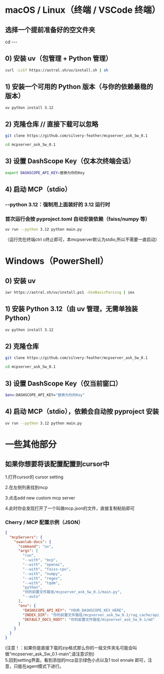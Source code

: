 # macOS / Linux（终端 / VSCode 终端）

##  选择一个提前准备好的空文件夹
cd ---

## 0) 安装 uv（包管理 + Python 管理）
```bash
curl -LsSf https://astral.sh/uv/install.sh | sh
```
## 1) 安装一个可用的 Python 版本（与你的依赖最稳的版本）
```bash
uv python install 3.12
```

## 2) 克隆仓库 // 直接下载可以忽略
```bash
git clone https://github.com/silvery-feather/mcpserver_ask_Sw_0.1
```
```bash
cd mcpserver_ask_Sw_0.1
```
## 3) 设置 DashScope Key（仅本次终端会话）
```bash
export DASHSCOPE_API_KEY=替换为你的Key
```
## 4) 启动 MCP（stdio）
### --python 3.12：强制用上面装好的 3.12 运行时
### 首次运行会按 pyproject.toml 自动安装依赖（faiss/numpy 等）
```bash
uv run --python 3.12 python main.py
```
（运行完在终端ctrl c终止即可，本mcpserver默认为stdio,所以不需要一直启动）



# Windows（PowerShell）

## 0) 安装 uv
```bash
iwr https://astral.sh/uv/install.ps1 -UseBasicParsing | iex
```
## 1) 安装 Python 3.12（由 uv 管理，无需单独装 Python）
```bash
uv python install 3.12
```
## 2) 克隆仓库
```bash
git clone https://github.com/silvery-feather/mcpserver_ask_Sw_0.1
```

```bash
cd mcpserver_ask_Sw_0.1
```
## 3) 设置 DashScope Key（仅当前窗口）
```bash
$env:DASHSCOPE_API_KEY="替换为你的Key"
```
## 4) 启动 MCP（stdio），依赖会自动按 pyproject 安装
```bash
uv run --python 3.12 python main.py
```


# 一些其他部分
## 如果你想要将该配置配置到cursor中

1.打开cursor的 cursor setting

2.在左侧列表找到mcp

3.点击add new custom mcp server

4.此时你会发现打开了一个叫做mcp.json的文件，直接复制粘贴即可
### Cherry / MCP 配置示例（JSON）

```json
{
  "mcpServers": {
    "swanlab-docs": {
      "command": "uv",
      "args": [
        "run",
        "--with", "mcp",
        "--with", "openai",
        "--with", "faiss-cpu",
        "--with", "numpy",
        "--with", "regex",
        "--with", "tqdm",
        "python",
        "你的前置文件路径/mcpserver_ask_Sw_0.1/main.py",
        "--auto"
      ],
      "env": {
        "DASHSCOPE_API_KEY": "YOUR_DASHSCOPE_KEY_HERE",
        "INDEX_DIR": "你的前置文件路径/mcpserver_ask_Sw_0.1/rag_cache/api_v1",
        "DEFAULT_DOCS_ROOT": "你的前置文件路径/mcpserver_ask_Sw_0.1/md"
      }
    }
  }
}
```
(注意！：如果你是直接下载的zip格式那么你的一级文件夹名可能会叫做“mcpserver_ask_Sw_0.1-main”,请注意识别)  
5.回到setting界面，看到添加的mcp显示绿色小点以及1 tool ennale 即可，注意，只能在agent模式下进行。















